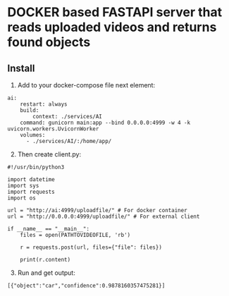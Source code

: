 # DOCKER based FASTAPI server that reads uploaded videos and returns found objects

## Install

1. Add to your docker-compose file next element:
```
ai:
    restart: always
    build:
        context: ./services/AI
    command: gunicorn main:app --bind 0.0.0.0:4999 -w 4 -k uvicorn.workers.UvicornWorker
    volumes:
      - ./services/AI/:/home/app/
```

2. Then create client.py:

```python=
#!/usr/bin/python3

import datetime
import sys
import requests
import os

url = "http://ai:4999/uploadfile/" # For docker container
url = "http://0.0.0.0:4999/uploadfile/" # For external client

if __name__ == "__main__":
    files = open(PATHTOVIDEOFILE, 'rb')

    r = requests.post(url, files={"file": files})

    print(r.content)
```

3. Run and get output:

```
[{"object":"car","confidence":0.9878160357475281}]
```